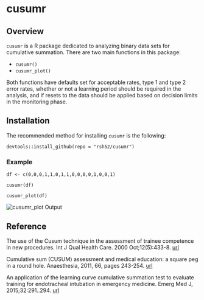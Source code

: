 # cusumr

## Overview
`cusumr` is a R package dedicated to analyzing binary data sets for cumulative summation. There are two main functions in this package:

- `cusumr()`
- `cusumr_plot()`

Both functions have defaults set for acceptable rates, type 1 and type 2 error rates, whether or not a learning period should be required in the analysis, and if resets to the data should be applied based on decision limits in the monitoring phase.

## Installation

The recommended method for installing `cusumr` is the following:

`devtools::install_github(repo = "rsh52/cusumr")`

### Example

```
df <- c(0,0,0,1,1,0,1,1,0,0,0,0,1,0,0,1)

cusumr(df)

cusumr_plot(df)
```

![cusumr_plot Output](https://github.com/rsh52/cusumr/cusumr_plot.png)

## Reference
The use of the Cusum technique in the assessment of trainee competence in new procedures. Int J Qual Health Care. 2000 Oct;12(5):433-8. [url](https://www.ncbi.nlm.nih.gov/pubmed/11079224)

Cumulative sum (CUSUM) assessment and medical education: a square peg in a round hole. Anaesthesia, 2011, 66, pages 243-254. [url](https://onlinelibrary.wiley.com/doi/pdf/10.1111/j.1365-2044.2011.06692.x)

An application of the learning curve cumulative summation test to evaluate training for endotracheal intubation in emergency medicine. Emerg Med J, 2015;32:291..294. [url](https://www.ncbi.nlm.nih.gov/pubmed/24154942)
